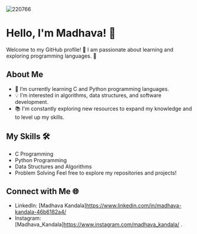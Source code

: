 

![220766](https://github.com/MadhavaKandala/MadhavaKandala/assets/149293303/0f6a1970-d2cf-459f-b4cf-cd272433274d)
# Hello, I'm Madhava! 👋
Welcome to my GitHub profile! 🎉 I am passionate about learning and exploring programming languages. 🚀
## About Me
- 🌱 I’m currently learning C and Python programming languages.
- 💡 I’m interested in algorithms, data structures, and software development.
- 📚 I'm constantly exploring new resources to expand my knowledge and to level up my skills.
## My Skills 🛠️
- C Programming
- Python Programming
- Data Structures and Algorithms
- Problem Solving
Feel free to explore my repositories and projects!
## Connect with Me 🌐

- LinkedIn: [Madhava Kandala]https://www.linkedin.com/in/madhava-kandala-46b6182a4/
- Instagram: [Madhava_Kandala]https://www.instagram.com/madhava_kandala/
.
